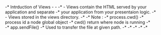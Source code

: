 -* Intrduction of Views *-
-*
-*    - Views contain the HTML served by your application and separate
-*      your application from your presentaion logic.
-*    - Views stored in the views directory.
-*
-*    Note : 
-*       process.cwd()
-*         process id a node global object
-*         cwd() return where node is running
-*      
-*      app.sendFile()
-*         Used to transfer the file at given path.
-*
-*
-*
-*
-*